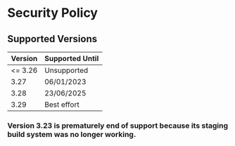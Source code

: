 # Security Policy

## Supported Versions

| Version | Supported Until |
| ------- | --------------- |
| <= 3.26 | Unsupported     |
| 3.27    | 06/01/2023      |
| 3.28    | 23/06/2025      |
| 3.29    | Best effort     |

### Version 3.23 is prematurely end of support because its staging build system was no longer working.
